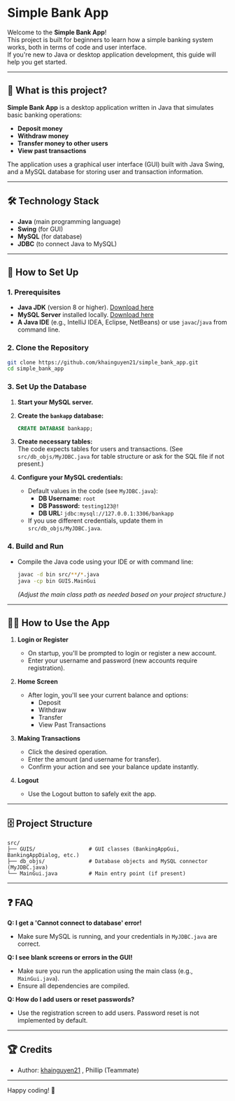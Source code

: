 # Simple Bank App

Welcome to the **Simple Bank App**!  
This project is built for beginners to learn how a simple banking system works, both in terms of code and user interface.  
If you're new to Java or desktop application development, this guide will help you get started.

---

## 📌 What is this project?

**Simple Bank App** is a desktop application written in Java that simulates basic banking operations:
- **Deposit money**
- **Withdraw money**
- **Transfer money to other users**
- **View past transactions**

The application uses a graphical user interface (GUI) built with Java Swing, and a MySQL database for storing user and transaction information.

---

## 🛠️ Technology Stack

- **Java** (main programming language)
- **Swing** (for GUI)
- **MySQL** (for database)
- **JDBC** (to connect Java to MySQL)

---

## 🚀 How to Set Up

### 1. Prerequisites

- **Java JDK** (version 8 or higher). [Download here](https://www.oracle.com/java/technologies/downloads/)
- **MySQL Server** installed locally. [Download here](https://dev.mysql.com/downloads/mysql/)
- **A Java IDE** (e.g., IntelliJ IDEA, Eclipse, NetBeans) or use `javac`/`java` from command line.

### 2. Clone the Repository

```bash
git clone https://github.com/khainguyen21/simple_bank_app.git
cd simple_bank_app
```

### 3. Set Up the Database

1. **Start your MySQL server.**
2. **Create the `bankapp` database:**

   ```sql
   CREATE DATABASE bankapp;
   ```

3. **Create necessary tables:**  
   The code expects tables for users and transactions. (See `src/db_objs/MyJDBC.java` for table structure or ask for the SQL file if not present.)

4. **Configure your MySQL credentials:**  
   - Default values in the code (see `MyJDBC.java`):
     - **DB Username:** `root`
     - **DB Password:** `testing123@!`
     - **DB URL:** `jdbc:mysql://127.0.0.1:3306/bankapp`
   - If you use different credentials, update them in `src/db_objs/MyJDBC.java`.

### 4. Build and Run

- Compile the Java code using your IDE or with command line:

  ```bash
  javac -d bin src/**/*.java
  java -cp bin GUIS.MainGui
  ```

  *(Adjust the main class path as needed based on your project structure.)*

---

## 🧑‍💻 How to Use the App

1. **Login or Register**
   - On startup, you'll be prompted to login or register a new account.
   - Enter your username and password (new accounts require registration).

2. **Home Screen**
   - After login, you'll see your current balance and options:
     - Deposit
     - Withdraw
     - Transfer
     - View Past Transactions

3. **Making Transactions**
   - Click the desired operation.
   - Enter the amount (and username for transfer).
   - Confirm your action and see your balance update instantly.

4. **Logout**
   - Use the Logout button to safely exit the app.

---

## 🗄️ Project Structure

```
src/
├── GUIS/                 # GUI classes (BankingAppGui, BankingAppDialog, etc.)
├── db_objs/              # Database objects and MySQL connector (MyJDBC.java)
└── MainGui.java          # Main entry point (if present)
```

---

## ❓ FAQ

**Q: I get a 'Cannot connect to database' error!**
- Make sure MySQL is running, and your credentials in `MyJDBC.java` are correct.

**Q: I see blank screens or errors in the GUI!**
- Make sure you run the application using the main class (e.g., `MainGui.java`).  
- Ensure all dependencies are compiled.

**Q: How do I add users or reset passwords?**
- Use the registration screen to add users. Password reset is not implemented by default.

---

## 🏆 Credits

- Author: [khainguyen21](https://github.com/khainguyen21) , Phillip (Teammate)

---

Happy coding! 🚀
